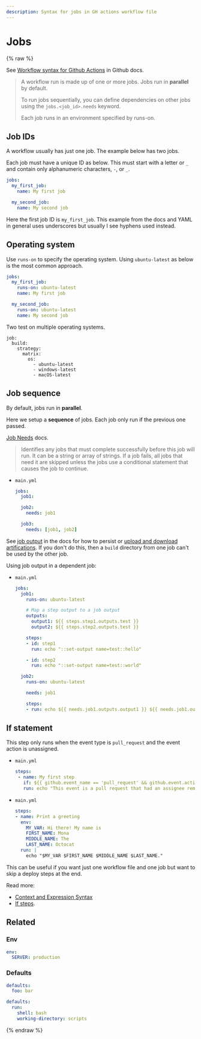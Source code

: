 ```yaml
---
description: Syntax for jobs in GH actions workflow file
---
```

# Jobs

{% raw %}

See [Workflow syntax for Github Actions](https://help.github.com/en/actions/reference/workflow-syntax-for-github-actions) in Github docs.

> A workflow run is made up of one or more jobs. Jobs run in **parallel** by default.
>
> To run jobs sequentially, you can define dependencies on other jobs using the `jobs.<job_id>.needs` keyword.
>
> Each job runs in an environment specified by runs-on.


## Job IDs

A workflow usually has just one job. The example below has two jobs.

Each job must have a unique ID as below. This must start with a letter or `_` and contain only alphanumeric characters, `-`, or `_`.

```yaml
jobs:
  my_first_job:
    name: My first job

  my_second_job:
    name: My second job
```

Here the first job ID is `my_first_job`. This example from the docs and YAML in general uses underscores but usually I see hyphens used instead. 

## Operating system

Use `runs-on` to specify the operating system. Using `ubuntu-latest` as below is the most common approach.

```yaml
jobs:
  my_first_job:
    runs-on: ubuntu-latest
    name: My first job

  my_second_job:
    runs-on: ubuntu-latest
    name: My second job
```

Two test on multiple operating systems.

```yam
job:
  build:
    strategy:
      matrix:
        os:
          - ubuntu-latest
          - windows-latest
          - macOS-latest
```


## Job sequence

By default, jobs run in **parallel**.

Here we setup a **sequence** of jobs. Each job only run if the previous one passed.

[Job Needs](https://docs.github.com/en/actions/reference/workflow-syntax-for-github-actions#jobsjob_idneeds) docs.

> Identifies any jobs that must complete successfully before this job will run. It can be a string or array of strings. If a job fails, all jobs that need it are skipped unless the jobs use a conditional statement that causes the job to continue.

- `main.yml`
    ```yaml
    jobs:
      job1:

      job2:
        needs: job1

      job3:
        needs: [job1, job2]
    ```

See [job output](https://docs.github.com/en/actions/reference/workflow-syntax-for-github-actions#jobsjobs_idoutputs) in the docs for how to persist or [upload and download artifications](https://docs.github.com/en/actions/guides/storing-workflow-data-as-artifacts#passing-data-between-jobs-in-a-workflow). If you don't do this, then a `build` directory from one job can't be used by the other job.

Using job output in a dependent job:

- `main.yml`
    ```yaml
    jobs:
      job1:
        runs-on: ubuntu-latest

        # Map a step output to a job output
        outputs:
          output1: ${{ steps.step1.outputs.test }}
          output2: ${{ steps.step2.outputs.test }}

        steps:
        - id: step1
          run: echo "::set-output name=test::hello"

        - id: step2
          run: echo "::set-output name=test::world"

      job2:
        runs-on: ubuntu-latest

        needs: job1

        steps:
        - run: echo ${{ needs.job1.outputs.output1 }} ${{ needs.job1.outputs.output2 }}
    ```


## If statement

This step only runs when the event type is `pull_request` and the event action is unassigned.

- `main.yml`
    ```yaml
    steps:
     - name: My first step
       if: ${{ github.event_name == 'pull_request' && github.event.action == 'unassigned' }}
       run: echo "This event is a pull request that had an assignee removed."
    ```
- `main.yml`
    ```yaml
    steps:
    - name: Print a greeting
      env:
        MY_VAR: Hi there! My name is
        FIRST_NAME: Mona
        MIDDLE_NAME: The
        LAST_NAME: Octocat
      run: |
        echo "$MY_VAR $FIRST_NAME $MIDDLE_NAME $LAST_NAME."
    ```

This can be useful if you want just one workflow file and one job but want to skip a deploy steps at the end.

Read more:

- [Context and Expression Syntax](https://help.github.com/en/actions/reference/context-and-expression-syntax-for-github-actions)
- [If steps](https://docs.github.com/en/actions/reference/workflow-syntax-for-github-actions#jobsjob_idsteps).


## Related

### Env

```yaml
env:
  SERVER: production
```

### Defaults

```yaml
defaults:
  foo: bar
```

```yaml
defaults:
  run:
    shell: bash
    working-directory: scripts
```

{% endraw %}
